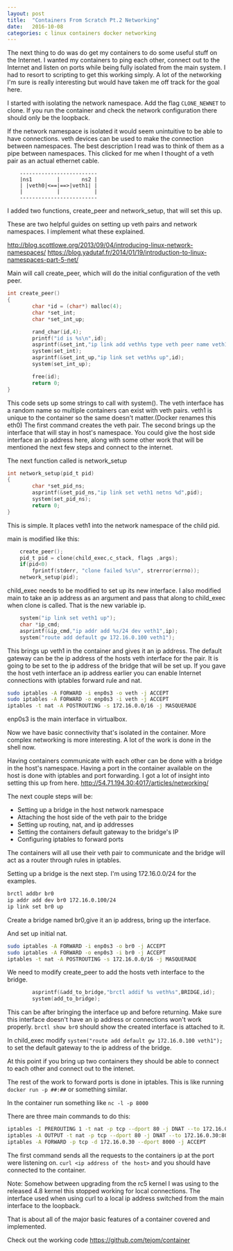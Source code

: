 ```yaml
---
layout: post
title:  "Containers From Scratch Pt.2 Networking"
date:   2016-10-08
categories: c linux containers docker networking
---
```


The next thing to do was do get my containers to do some useful stuff on the Internet. I wanted my containers to ping each other, connect out to the Internet and listen on ports while being fully isolated from the main system. I had to resort to scripting to get this working simply. A lot of the networking I'm sure is really interesting but would have taken me off track for the goal here.

I started with isolating the network namespace.  Add the flag `CLONE_NEWNET` to clone. If you run the container and check the network configuration there should only be the loopback.

If the network namespace is isolated it would seem unintuitive to be able to have connections. veth devices can be used to make the connection between namespaces. The best description I read was to think of them as a pipe between namespaces. This clicked for me when I thought of a veth pair as an actual ethernet cable.

```
    -------------------------
    |ns1        |       ns2 |
    | |veth0|<==|==>|veth1| |
    |           |           | 
    -------------------------
```

I added two functions, create_peer and network_setup, that will set this up.

These are two helpful guides on setting up veth pairs and network namespaces. I implement what these explained.

<a href="http://blog.scottlowe.org/2013/09/04/introducing-linux-network-namespaces/">http://blog.scottlowe.org/2013/09/04/introducing-linux-network-namespaces/</a>
<a href="https://blog.yadutaf.fr/2014/01/19/introduction-to-linux-namespaces-part-5-net/">https://blog.yadutaf.fr/2014/01/19/introduction-to-linux-namespaces-part-5-net/</a>

Main will call create_peer, which will do the initial configuration of the veth peer.

``` c
int create_peer()
{
        char *id = (char*) malloc(4);
        char *set_int;
        char *set_int_up;

        rand_char(id,4);    
        printf("id is %s\n",id);
        asprintf(&set_int,"ip link add veth%s type veth peer name veth1",id);
        system(set_int);
        asprintf(&set_int_up,"ip link set veth%s up",id);
        system(set_int_up);

        free(id);
        return 0;
}
```

This code sets up some strings to call with system(). The veth interface has a random name so multiple containers can exist with veth pairs. veth1 is unique to the container so the same doesn't matter.(Docker renames this eth0) The first command creates the veth pair. The second brings up the interface that will stay in host's namespace. You could give the host side interface an ip address here, along with some other work that will be mentioned the next few steps and connect to the internet.

The next function called is network_setup

``` c
int network_setup(pid_t pid)
{
        char *set_pid_ns;
        asprintf(&set_pid_ns,"ip link set veth1 netns %d",pid);
        system(set_pid_ns);
        return 0;
}
```

This is simple. It places veth1 into the network namespace of the child pid.

main is modified like this:

``` c
    create_peer();
    pid_t pid = clone(child_exec,c_stack, flags ,args);
    if(pid<0)
        fprintf(stderr, "clone failed %s\n", strerror(errno));
    network_setup(pid);
```

child_exec needs to be modified to set up its new interface. I also modified main to take an ip address as an argument and pass that along to child_exec when clone is called. That is the new variable ip.

``` c
    system("ip link set veth1 up");
    char *ip_cmd;
    asprintf(&ip_cmd,"ip addr add %s/24 dev veth1",ip);
    system("route add default gw 172.16.0.100 veth1");
```

This brings up veth1 in the container and gives it an ip address. The default gateway can be the ip address of the hosts veth interface for the pair. It is going to be set to the ip address of the bridge that will be set up. 
If you gave the host veth interface an ip address earlier you can enable Internet connections with iptables forward rule and nat.

``` bash
sudo iptables -A FORWARD -i enp0s3 -o veth -j ACCEPT
sudo iptables -A FORWARD -o enp0s3 -i veth -j ACCEPT
iptables -t nat -A POSTROUTING -s 172.16.0.0/16 -j MASQUERADE
```

enp0s3 is the main interface in virtualbox.

Now we have basic connectivity that's isolated in the container.
More complex networking is more interesting. A lot of the work is done in the shell now.

Having containers communicate with each other can be done with a bridge in the host's namespace. Having a port in the container available on the host is done with iptables and port forwarding.
I got a lot of insight into setting this up from here. <a href="http://54.71.194.30:4017/articles/networking/">http://54.71.194.30:4017/articles/networking/</a>

The next couple steps will be:

* Setting up a bridge in the host network namespace
* Attaching the host side of the veth pair to the bridge
* Setting up routing, nat, and ip addresses
* Setting the containers default gateway to the bridge's IP
* Configuring iptables to forward ports

The containers will all use their veth pair to communicate and the bridge will act as a router through rules in iptables. 

Setting up a bridge is the next step.
I'm using 172.16.0.0/24 for the examples.

``` bash
brctl addbr br0
ip addr add dev br0 172.16.0.100/24
ip link set br0 up
```

Create a bridge named br0,give it an ip address, bring up the interface.

And set up initial nat.

``` bash
sudo iptables -A FORWARD -i enp0s3 -o br0 -j ACCEPT
sudo iptables -A FORWARD -o enp0s3 -i br0 -j ACCEPT
iptables -t nat -A POSTROUTING -s 172.16.0.0/16 -j MASQUERADE
```

We need to modify create_peer to add the hosts veth interface to the bridge.

``` c
        asprintf(&add_to_bridge,"brctl addif %s veth%s",BRIDGE,id);
        system(add_to_bridge);
```

This can be after bringing the interface up and before returning. Make sure this interface doesn't have an ip address or connections won't work properly. `brctl show br0` should show the created interface is attached to it.

In child_exec modify 
`system("route add default gw 172.16.0.100 veth1");`
to set the default gateway to the ip address of the bridge.

At this point if you bring up two containers they should be able to connect to each other and connect out to the intenet.

The rest of the work to forward ports is done in iptables. This is like running `docker run -p ##:##` or something similar.

In the container run something like `nc -l -p 8000`

There are three main commands to do this:

``` bash
iptables -I PREROUTING 1 -t nat -p tcp --dport 80 -j DNAT --to 172.16.0.30:8000
iptables -A OUTPUT -t nat -p tcp --dport 80 -j DNAT --to 172.16.0.30:8000
iptables -A FORWARD -p tcp -d 172.16.0.30 --dport 8000 -j ACCEPT
```

The first command sends all the requests to the containers ip at the port were listening on.
`curl <ip address of the host>` and you should have connected to the container.

Note: Somehow between upgrading from the rc5 kernel I was using to the released 4.8 kernel this stopped working for local connections. The interface used when using curl to a local ip address switched from the main interface to the loopback.

That is about all of the major basic features of a container covered and implemented. 

Check out the working code
https://github.com/tejom/container




